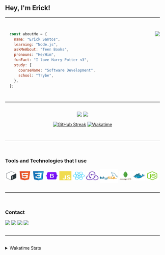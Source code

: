 ## Hey, I'm Erick!

---
</br>
<div align="center">
  <img height="200px" align="right" style="margin-left:30px;" src="https://media.tumblr.com/tumblr_m4vjobYRbG1qj3ir1.gif" />
  <div align="left" style="display: inline_block" markdown="1">
    
```js
  const aboutMe = {
    name: "Erick Santos",
    learning: "Node.js",
    askMeAbout: "Teen Books",
    pronouns: "He/Him",
    funFact: "I love Harry Potter <3",
    study: {
      courseName: "Software Development",
      school: "Trybe",
    },
  };
```
    
  </div>
</div>
</br>

---

</br>
<div align="center">
  <img height="180em" src="https://github-readme-stats.vercel.app/api?username=erick-ol&show_icons=true&theme=dracula&include_all_commits=true&count_private=true&icon_color=2FC18C&title_color=2FC18C&bg_color=1A1D21"/>
  <img height="180em" src="https://github-readme-stats.vercel.app/api/top-langs/?username=erick-ol&layout=compact&langs_count=7&theme=dracula&title_color=2FC18C&bg_color=1A1D21"/>
      
  [![GitHub Streak](https://github-readme-streak-stats.herokuapp.com/?user=erick-ol&theme=dark&fire=2FC18C&ring=2FC18C&background=1A1D21&currStreakLabel=2FC18C)](https://git.io/streak-stats)
  [![Wakatime](https://github-readme-stats.vercel.app/api/wakatime?username=erick_ol&layout=compact&theme=dracula&title_color=2FC18C&bg_color=1A1D21)](https://wakatime.com/@erick_ol)
      
</div>
</br>

---

</br>

### Tools and Technologies that I use

<div>
  <img align="center" alt="bash" height="30" width="40" src="https://raw.githubusercontent.com/devicons/devicon/master/icons/bash/bash-original.svg">
  <img align="center" alt="HTML" height="30" width="40" src="https://raw.githubusercontent.com/devicons/devicon/master/icons/html5/html5-original.svg">
  <img align="center" alt="CSS" height="30" width="40" src="https://raw.githubusercontent.com/devicons/devicon/master/icons/css3/css3-original.svg">
  <img align="center" alt="bootstrap" height="30" width="40" src="https://raw.githubusercontent.com/devicons/devicon/master/icons/bootstrap/bootstrap-original.svg">
  <img align="center" alt="Js" height="30" width="40" src="https://raw.githubusercontent.com/devicons/devicon/master/icons/javascript/javascript-plain.svg">
  <img align="center" alt="React" height="30" width="40" src="https://raw.githubusercontent.com/devicons/devicon/master/icons/react/react-original.svg">
  <img align="center" alt="redux" height="30" width="40" src="https://raw.githubusercontent.com/devicons/devicon/master/icons/redux/redux-original.svg">
  <img align="center" alt="mysql" height="45" width="60" src="https://raw.githubusercontent.com/devicons/devicon/master/icons/mysql/mysql-original-wordmark.svg">
  <img align="center" alt="mongodb" height="30" width="40" src="https://raw.githubusercontent.com/devicons/devicon/master/icons/mongodb/mongodb-original-wordmark.svg">
  <img align="center" alt="Docker" height="30" width="40" src="https://raw.githubusercontent.com/devicons/devicon/master/icons/docker/docker-original.svg">
  <img align="center" alt="Node.js" height="30" width="40" src="https://raw.githubusercontent.com/devicons/devicon/master/icons/nodejs/nodejs-original.svg">
</div>
</br>

---

</br>

### Contact

<div>
  <a href="https://www.linkedin.com/in/erickosantos/" target="_blank"><img src="https://img.shields.io/badge/-LinkedIn-%230077B5?style=for-the-badge&logo=linkedin&logoColor=white" target="_blank"></a> 
  <a href = "mailto:erickosantos.dev@gmail.com"><img src="https://img.shields.io/badge/-Gmail-%23333?style=for-the-badge&logo=gmail&logoColor=white" target="_blank"></a>
  <a href="https://instagram.com/rick.ods" target="_blank"><img src="https://img.shields.io/badge/-Instagram-%23E4405F?style=for-the-badge&logo=instagram&logoColor=white" target="_blank"></a>
 <a href="https://discord.com/users/692041528415223898" target="_blank"><img src="https://img.shields.io/badge/Discord-7289DA?style=for-the-badge&logo=discord&logoColor=white" target="_blank"></a> 
  
</div>
</br>

---

</br>

<details>
  <summary>Wakatime Stats</summary>
<br>
<!--START_SECTION:waka-->
![Code Time](http://img.shields.io/badge/Code%20Time-29%20hrs%2051%20mins-blue)

![Profile Views](http://img.shields.io/badge/Profile%20Views-2-blue)

**🐱 My GitHub Data** 

> 🏆 33 Contributions in the Year 2022
 > 
> 📦 195.7 kB Used in GitHub's Storage 
 > 
> 💼 Opted to Hire
 > 
> 📜 37 Public Repositories 
 > 
> 🔑 3 Private Repositories  
 > 
**I'm an Early 🐤** 

```text
🌞 Morning    11 commits     ░░░░░░░░░░░░░░░░░░░░░░░░░   1.71% 
🌆 Daytime    367 commits    ██████████████░░░░░░░░░░░   56.99% 
🌃 Evening    258 commits    ██████████░░░░░░░░░░░░░░░   40.06% 
🌙 Night      8 commits      ░░░░░░░░░░░░░░░░░░░░░░░░░   1.24%

```
📅 **I'm Most Productive on Monday** 

```text
Monday       155 commits    ██████░░░░░░░░░░░░░░░░░░░   24.07% 
Tuesday      153 commits    ██████░░░░░░░░░░░░░░░░░░░   23.76% 
Wednesday    137 commits    █████░░░░░░░░░░░░░░░░░░░░   21.27% 
Thursday     92 commits     ███░░░░░░░░░░░░░░░░░░░░░░   14.29% 
Friday       44 commits     █░░░░░░░░░░░░░░░░░░░░░░░░   6.83% 
Saturday     26 commits     █░░░░░░░░░░░░░░░░░░░░░░░░   4.04% 
Sunday       37 commits     █░░░░░░░░░░░░░░░░░░░░░░░░   5.75%

```


📊 **This Week I Spent My Time On** 

```text
⌚︎ Time Zone: America/Sao_Paulo

💬 Programming Languages: 
JavaScript               3 hrs 13 mins       █████████████░░░░░░░░░░░░   54.62% 
PHP                      1 hr 56 mins        ████████░░░░░░░░░░░░░░░░░   32.92% 
HTML                     30 mins             ██░░░░░░░░░░░░░░░░░░░░░░░   8.76% 
Other                    9 mins              ░░░░░░░░░░░░░░░░░░░░░░░░░   2.61% 
JSON                     2 mins              ░░░░░░░░░░░░░░░░░░░░░░░░░   0.75%

🔥 Editors: 
VS Code                  5 hrs 53 mins       █████████████████████████   100.0%

🐱‍💻 Projects: 
api                      1 hr 56 mins        ████████░░░░░░░░░░░░░░░░░   33.02% 
appreact                 1 hr 25 mins        ██████░░░░░░░░░░░░░░░░░░░   24.14% 
trybe-exercises          59 mins             ████░░░░░░░░░░░░░░░░░░░░░   16.96% 
22.3                     34 mins             ██░░░░░░░░░░░░░░░░░░░░░░░   9.65% 
teste_api                30 mins             ██░░░░░░░░░░░░░░░░░░░░░░░   8.52%

💻 Operating System: 
Linux                    5 hrs 53 mins       █████████████████████████   100.0%

```

**I Mostly Code in JavaScript** 

```text
JavaScript               25 repos            ████████████████░░░░░░░░░   65.79% 
PHP                      4 repos             ██░░░░░░░░░░░░░░░░░░░░░░░   10.53% 
HTML                     3 repos             ██░░░░░░░░░░░░░░░░░░░░░░░   7.89% 
CSS                      2 repos             █░░░░░░░░░░░░░░░░░░░░░░░░   5.26% 
TypeScript               2 repos             █░░░░░░░░░░░░░░░░░░░░░░░░   5.26%

```


**Timeline**

![Chart not found](https://raw.githubusercontent.com/erick-ol/erick-ol/main/charts/bar_graph.png) 


 Last Updated on 16/01/2022
<!--END_SECTION:waka--> 
</details>
